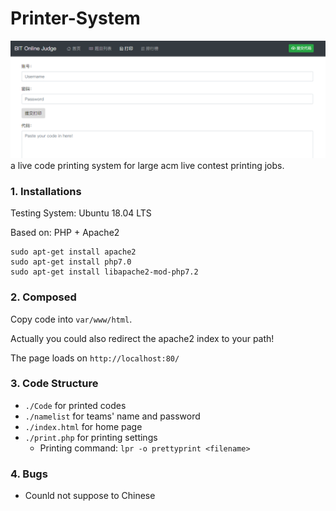 # Printer-System

![img](/demo.png)
a live code printing system for large acm live contest printing jobs.

### 1. Installations

Testing System: Ubuntu 18.04 LTS

Based on: PHP + Apache2

```
sudo apt-get install apache2
sudo apt-get install php7.0
sudo apt-get install libapache2-mod-php7.2
```

### 2. Composed

Copy code into `var/www/html`.

Actually you could also redirect the apache2 index to your path!

The page loads on `http://localhost:80/`

### 3. Code Structure

- `./Code` for printed codes
- `./namelist` for teams' name and password
- `./index.html` for home page
- `./print.php` for printing settings
  - Printing command: `lpr -o prettyprint <filename>`

### 4. Bugs

- Counld not suppose to Chinese


